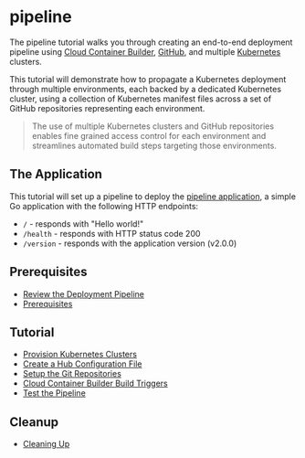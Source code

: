 # pipeline

The pipeline tutorial walks you through creating an end-to-end deployment pipeline using [Cloud Container Builder](https://cloud.google.com/container-builder), [GitHub](https://github.com), and multiple [Kubernetes](https://cloud.google.com/kubernetes-engine) clusters.

This tutorial will demonstrate how to propagate a Kubernetes deployment through multiple environments, each backed by a dedicated Kubernetes cluster, using a collection of Kubernetes manifest files across a set of GitHub repositories representing each environment.

> The use of multiple Kubernetes clusters and GitHub repositories enables fine grained access control for each environment and streamlines automated build steps targeting those environments.

## The Application

This tutorial will set up a pipeline to deploy the [pipeline application](https://github.com/kelseyhightower/pipeline-application), a simple Go application with the following HTTP endpoints:

 * `/` - responds with "Hello world!"
 * `/health` - responds with HTTP status code 200
 * `/version` - responds with the application version (v2.0.0)

## Prerequisites

* [Review the Deployment Pipeline](labs/deployment-pipeline.md)
* [Prerequisites](labs/prerequisites.md)

## Tutorial

* [Provision Kubernetes Clusters](labs/kubernetes-clusters.md)
* [Create a Hub Configuration File](labs/hub-configuration-file.md)
* [Setup the Git Repositories](labs/git-repositories.md)
* [Cloud Container Builder Build Triggers](labs/build-triggers.md)
* [Test the Pipeline](labs/test-the-pipeline.md)

## Cleanup

* [Cleaning Up](labs/cleanup.md)
